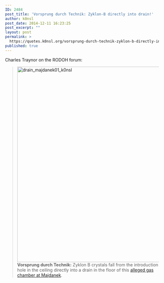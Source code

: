 ```yaml
---
ID: 2484
post_title: 'Vorsprung durch Technik: Zyklon-B directly into drain!'
author: k0nsl
post_date: 2014-12-11 16:23:25
post_excerpt: ""
layout: post
permalink: >
  https://quotes.k0nsl.org/vorsprung-durch-technik-zyklon-b-directly-into-drain.html
published: true
---
```

Charles Traynor on the RODOH forum:
<blockquote>
<a href="http://quotes.k0nsl.org/wp-content/uploads/2014/12/drain_majdanek01_k0nsl.jpg"><img src="http://quotes.k0nsl.org/wp-content/uploads/2014/12/drain_majdanek01_k0nsl.jpg" alt="drain_majdanek01_k0nsl" width="800" height="641" class="alignnone size-full wp-image-2486" /></a>
<strong>Vorsprung durch Technik:</strong> Zyklon B crystals fall from the introduction hole in the ceiling directly into a drain in the floor of this <a href="http://quotes.k0nsl.org/the-majdanek-gas-chamber-myth.html">alleged gas chamber at Majdanek</a>.
</blockquote>